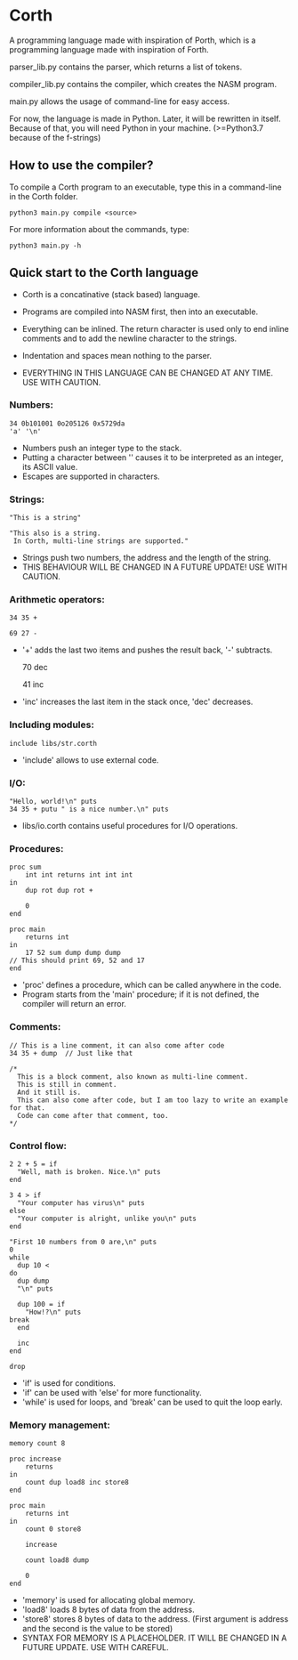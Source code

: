 # Corth
A programming language made with inspiration of Porth, which is a programming language made with inspiration of Forth.

parser_lib.py contains the parser, which returns a list of tokens.

compiler_lib.py contains the compiler, which creates the NASM program.

main.py allows the usage of command-line for easy access.

For now, the language is made in Python. Later, it will be rewritten in itself.
Because of that, you will need Python in your machine. (>=Python3.7 because of the f-strings)


## How to use the compiler?

To compile a Corth program to an executable, type this in a command-line in the Corth folder.

    python3 main.py compile <source>

For more information about the commands, type:

    python3 main.py -h


## Quick start to the Corth language

- Corth is a concatinative (stack based) language.
- Programs are compiled into NASM first, then into an executable.
- Everything can be inlined. The return character is used only to end inline comments and to add the newline character to the strings.
- Indentation and spaces mean nothing to the parser.

- EVERYTHING IN THIS LANGUAGE CAN BE CHANGED AT ANY TIME. USE WITH CAUTION.

### Numbers:

    34 0b101001 0o205126 0x5729da
    'a' '\n'

- Numbers push an integer type to the stack.
- Putting a character between '' causes it to be interpreted as an integer, its ASCII value.
- Escapes are supported in characters.

### Strings:

    "This is a string"

    "This also is a string.
     In Corth, multi-line strings are supported."

- Strings push two numbers, the address and the length of the string.
- THIS BEHAVIOUR WILL BE CHANGED IN A FUTURE UPDATE! USE WITH CAUTION.

### Arithmetic operators:

    34 35 +
    
    69 27 -

- '+' adds the last two items and pushes the result back, '-' subtracts.

    70 dec
    
    41 inc

- 'inc' increases the last item in the stack once, 'dec' decreases.

### Including modules:

    include libs/str.corth

- 'include' allows to use external code.

### I/O:

    "Hello, world!\n" puts
    34 35 + putu " is a nice number.\n" puts

- libs/io.corth contains useful procedures for I/O operations.

### Procedures:

    proc sum
        int int returns int int int
    in
        dup rot dup rot +

        0
    end

    proc main
        returns int
    in
        17 52 sum dump dump dump
	// This should print 69, 52 and 17
    end

- 'proc' defines a procedure, which can be called anywhere in the code.
- Program starts from the 'main' procedure; if it is not defined, the compiler will return an error.

### Comments:

    // This is a line comment, it can also come after code
    34 35 + dump  // Just like that

    /*
      This is a block comment, also known as multi-line comment.
      This is still in comment.
      And it still is.
      This can also come after code, but I am too lazy to write an example for that.
      Code can come after that comment, too.
    */

### Control flow:

    2 2 + 5 = if
      "Well, math is broken. Nice.\n" puts
    end

    3 4 > if
      "Your computer has virus\n" puts
    else
      "Your computer is alright, unlike you\n" puts
    end

    "First 10 numbers from 0 are,\n" puts
    0
    while
      dup 10 <
    do
      dup dump
      "\n" puts

      dup 100 = if
        "How!?\n" puts
	break
      end

      inc
    end

    drop

- 'if' is used for conditions.
- 'if' can be used with 'else' for more functionality.
- 'while' is used for loops, and 'break' can be used to quit the loop early.

### Memory management:

    memory count 8
    
    proc increase
        returns
    in
        count dup load8 inc store8
    end

    proc main
        returns int
    in
        count 0 store8

        increase

        count load8 dump

        0
    end

- 'memory' is used for allocating global memory.
- 'load8' loads 8 bytes of data from the address.
- 'store8' stores 8 bytes of data to the address. (First argument is address and the second is the value to be stored)
- SYNTAX FOR MEMORY IS A PLACEHOLDER. IT WILL BE CHANGED IN A FUTURE UPDATE. USE WITH CAREFUL.